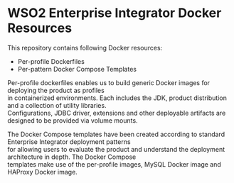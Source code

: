 # WSO2 Enterprise Integrator Docker Resources

This repository contains following Docker resources:

- Per-profile Dockerfiles
- Per-pattern Docker Compose Templates

Per-profile dockerfiles enables us to build generic Docker images for deploying the product as profiles <br>
in containerized environments. Each includes the JDK, product distribution and a collection of utility libraries. <br>
Configurations, JDBC driver, extensions and other deployable artifacts are designed to be provided via volume mounts.

The Docker Compose templates have been created according to standard Enterprise Integrator deployment patterns <br>
for allowing users to evaluate the product and understand the deployment architecture in depth. The Docker Compose <br>
templates make use of the per-profile images, MySQL Docker image and HAProxy Docker image.